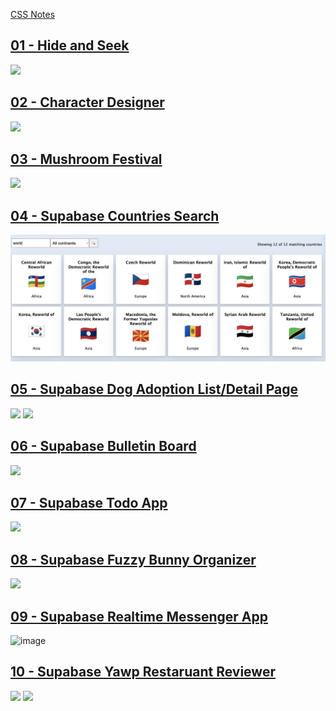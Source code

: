 [CSS Notes](https://gist.github.com/dpcairns/8375a5c76511f831ab6b3a53bc7967e9)

## [01 - Hide and Seek](https://github.com/alchemycodelab/half-baked-web-01-hide-seek)
[![](./assets/hide-and-seek.png)](https://github.com/alchemycodelab/half-baked-web-01-hide-seek)

## [02 - Character Designer](https://github.com/alchemycodelab/half-baked-js-character-designer)
[![](./assets/character-designer.png)](https://github.com/alchemycodelab/half-baked-js-character-designer)

## [03 - Mushroom Festival](https://github.com/alchemycodelab/half-baked-js-mushroom-festival)
[![](./assets/mushroom-festival.png)](https://github.com/alchemycodelab/half-baked-js-mushroom-festival)

## [04 - Supabase Countries Search](https://github.com/alchemycodelab/half-baked-web-01-countries-search)
[![](./assets/countries.png)](https://github.com/alchemycodelab/half-baked-web-01-countries-search)

## [05 - Supabase Dog Adoption List/Detail Page](https://github.com/alchemycodelab/half-baked-web-01-adopt-a-dog)
[![](./assets/adopt-a-dog-list.png.png)](https://github.com/alchemycodelab/half-baked-web-01-adopt-a-dog)
[![](./assets/adopt-a-dog-detail.png.png)](https://github.com/alchemycodelab/half-baked-web-01-adopt-a-dog)

## [06 - Supabase Bulletin Board](https://github.com/alchemycodelab/web-01-bulletin-board-RUBRIC)
[![](./assets/bulleting.png)](https://github.com/alchemycodelab/web-01-bulletin-board-RUBRIC)

## [07 - Supabase Todo App](https://github.com/alchemycodelab/half-baked-js-todo-supabase)
[![](./assets/todos.png)](https://github.com/alchemycodelab/half-baked-js-todo-supabase)

## [08 - Supabase Fuzzy Bunny Organizer](https://github.com/alchemycodelab/half-baked-js-fuzzy-bunny-organizer)
[![](./assets/fuzzy-bunnies.png)](https://github.com/alchemycodelab/half-baked-js-fuzzy-bunny-organizer)

## [09 - Supabase Realtime Messenger App](https://github.com/alchemycodelab/half-baked-web-01-messenger-app/)
![image](https://user-images.githubusercontent.com/16160135/149590407-3fff640f-64aa-4823-9852-271a88e906c7.png)

## [10 - Supabase Yawp Restaruant Reviewer](https://github.com/alchemycodelab/yawp-vanilla-js)
[![](./assets/yawp-search.png)](https://github.com/alchemycodelab/yawp-vanilla-js)
[![](./assets/yawp-detail.png)](https://github.com/alchemycodelab/yawp-vanilla-js)

